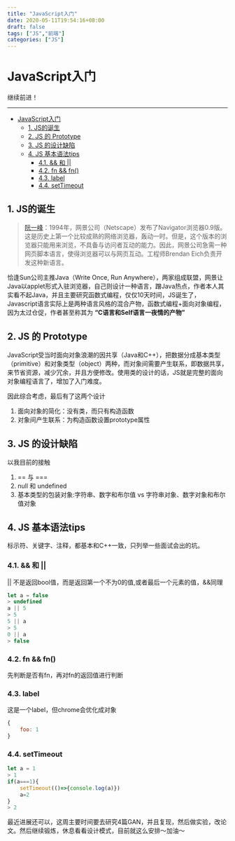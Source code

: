 ```yaml
---
title: "JavaScript入门"
date: 2020-05-11T19:54:16+08:00
draft: false
tags: ["JS","前端"]
categories: ["JS"]
---
```


# JavaScript入门

继续前进！

---
<!-- TOC -->

- [JavaScript入门](#javascript%e5%85%a5%e9%97%a8)
  - [1. JS的诞生](#1-js%e7%9a%84%e8%af%9e%e7%94%9f)
  - [2. JS 的 Prototype](#2-js-%e7%9a%84-prototype)
  - [3. JS 的设计缺陷](#3-js-%e7%9a%84%e8%ae%be%e8%ae%a1%e7%bc%ba%e9%99%b7)
  - [4. JS 基本语法tips](#4-js-%e5%9f%ba%e6%9c%ac%e8%af%ad%e6%b3%95tips)
    - [4.1. && 和 ||](#41--%e5%92%8c)
    - [4.2. fn && fn()](#42-fn--fn)
    - [4.3. label](#43-label)
    - [4.4. setTimeout](#44-settimeout)

<!-- /TOC -->


## 1. JS的诞生

> [阮一峰](http://www.ruanyifeng.com/blog/2011/06/designing_ideas_of_inheritance_mechanism_in_javascript.html)：1994年，网景公司（Netscape）发布了Navigator浏览器0.9版。这是历史上第一个比较成熟的网络浏览器，轰动一时。但是，这个版本的浏览器只能用来浏览，不具备与访问者互动的能力。因此，网景公司急需一种网页脚本语言，使得浏览器可以与网页互动。工程师Brendan Eich负责开发这种新语言。

恰逢Sun公司主推Java（Write Once, Run Anywhere），两家组成联盟，网景让Java以applet形式入驻浏览器，自己则设计一种语言，蹭Java热点，作者本人其实看不起Java，并且主要研究函数式编程，仅仅10天时间，JS诞生了，Javascript语言实际上是两种语言风格的混合产物，函数式编程+面向对象编程，因为太过仓促，作者甚至称其为 **“C语言和Self语言一夜情的产物”**

## 2. JS 的 Prototype

JavaScript受当时面向对象浪潮的因共享（Java和C++），把数据分成基本类型（primitive）和对象类型（object）两种，而对象间需要产生联系，即数据共享，来节省资源，减少冗余，并且方便修改。使用类的设计的话，JS就是完整的面向对象编程语言了，增加了入门难度。

因此综合考虑，最后有了这两个设计
1. 面向对象的简化：没有类，而只有构造函数
2. 对象间产生联系：为构造函数设置prototype属性
## 3. JS 的设计缺陷
以我目前的接触
1. == 与 ===
2. null 和 undefined
3. 基本类型的包装对象:字符串、数字和布尔值 vs 字符串对象、数字对象和布尔值对象
## 4. JS 基本语法tips
标示符、关键字、注释，都基本和C++一致，只列举一些面试会出的坑。
### 4.1. && 和 ||
|| 不是返回bool值，而是返回第一个不为0的值,或者最后一个元素的值，&&同理
```js
let a = false
> undefined
a || 5
> 5
5 || a
> 5
0 || a
> false
```

### 4.2. fn && fn()
先判断是否有fn，再对fn的返回值进行判断

### 4.3. label
这是一个label，但chrome会优化成对象
```js
{
    foo: 1
}
```

### 4.4. setTimeout
```js
let a = 1
> 1 
if(a===1){
    setTimeout(()=>{console.log(a)})
    a=2
}
> 2
```

最近进展还可以，这周主要时间要去研究4篇GAN，并且复现，然后做实验，改论文。然后继续锻炼，休息看看设计模式，目前就这么安排～加油～
